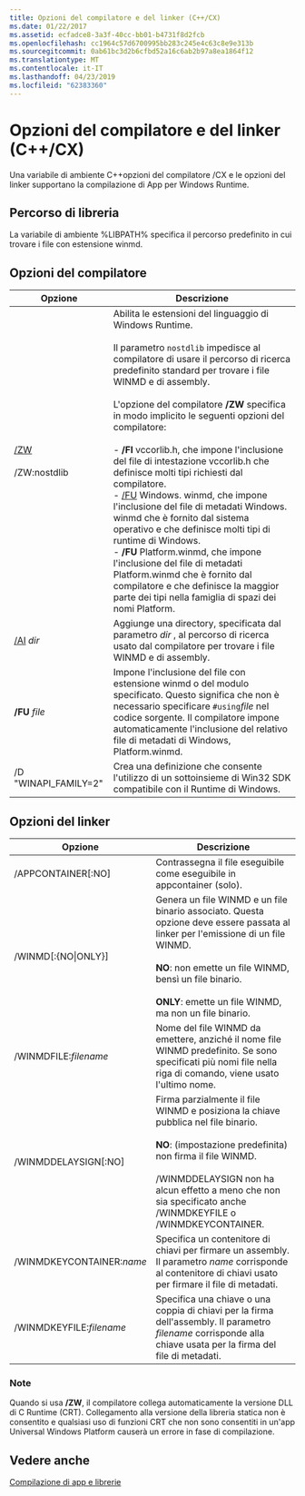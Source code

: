```yaml
---
title: Opzioni del compilatore e del linker (C++/CX)
ms.date: 01/22/2017
ms.assetid: ecfadce8-3a3f-40cc-bb01-b4731f8d2fcb
ms.openlocfilehash: cc1964c57d6700995bb283c245e4c63c8e9e313b
ms.sourcegitcommit: 0ab61bc3d2b6cfbd52a16c6ab2b97a8ea1864f12
ms.translationtype: MT
ms.contentlocale: it-IT
ms.lasthandoff: 04/23/2019
ms.locfileid: "62383360"
---
```

# <a name="compiler-and-linker-options-ccx"></a>Opzioni del compilatore e del linker (C++/CX)

Una variabile di ambiente C++opzioni del compilatore /CX e le opzioni del linker supportano la compilazione di App per Windows Runtime.

## <a name="library-path"></a>Percorso di libreria

La variabile di ambiente %LIBPATH% specifica il percorso predefinito in cui trovare i file con estensione winmd.

## <a name="compiler-options"></a>Opzioni del compilatore

|Opzione|Descrizione|
|------------|-----------------|
|[/ZW](../build/reference/zw-windows-runtime-compilation.md)<br /><br /> /ZW:nostdlib|Abilita le estensioni del linguaggio di Windows Runtime.<br /><br /> Il parametro `nostdlib` impedisce al compilatore di usare il percorso di ricerca predefinito standard per trovare i file WINMD e di assembly.<br /><br /> L'opzione del compilatore **/ZW** specifica in modo implicito le seguenti opzioni del compilatore:<br /><br />- **/FI** vccorlib.h, che impone l'inclusione del file di intestazione vccorlib.h che definisce molti tipi richiesti dal compilatore.<br />- [/FU](../build/reference/fu-name-forced-hash-using-file.md) Windows. winmd, che impone l'inclusione del file di metadati Windows. winmd che è fornito dal sistema operativo e che definisce molti tipi di runtime di Windows.<br />- **/FU** Platform.winmd, che impone l'inclusione del file di metadati Platform.winmd che è fornito dal compilatore e che definisce la maggior parte dei tipi nella famiglia di spazi dei nomi Platform.|
|[/AI](../build/reference/ai-specify-metadata-directories.md) *dir*|Aggiunge una directory, specificata dal parametro *dir* , al percorso di ricerca usato dal compilatore per trovare i file WINMD e di assembly.|
|**/FU**  *file*|Impone l'inclusione del file con estensione winmd o del modulo specificato. Questo significa che non è necessario specificare `#using`*file* nel codice sorgente. Il compilatore impone automaticamente l'inclusione del relativo file di metadati di Windows, Platform.winmd.|
|/D "WINAPI_FAMILY=2"|Crea una definizione che consente l'utilizzo di un sottoinsieme di Win32 SDK compatibile con il Runtime di Windows.|

## <a name="linker-options"></a>Opzioni del linker

|Opzione|Descrizione|
|------------|-----------------|
|/APPCONTAINER[:NO]|Contrassegna il file eseguibile come eseguibile in appcontainer (solo).|
|/WINMD[:{NO&#124;ONLY}]|Genera un file WINMD e un file binario associato. Questa opzione deve essere passata al linker per l'emissione di un file WINMD.<br /><br /> **NO**: non emette un file WINMD, bensì un file binario.<br /><br /> **ONLY**: emette un file WINMD, ma non un file binario.|
|/WINMDFILE:*filename*|Nome del file WINMD da emettere, anziché il nome file WINMD predefinito. Se sono specificati più nomi file nella riga di comando, viene usato l'ultimo nome.|
|/WINMDDELAYSIGN[:NO]|Firma parzialmente il file WINMD e posiziona la chiave pubblica nel file binario.<br /><br /> **NO**: (impostazione predefinita) non firma il file WINMD.<br /><br /> /WINMDDELAYSIGN non ha alcun effetto a meno che non sia specificato anche /WINMDKEYFILE o /WINMDKEYCONTAINER.|
|/WINMDKEYCONTAINER:*name*|Specifica un contenitore di chiavi per firmare un assembly. Il parametro *name* corrisponde al contenitore di chiavi usato per firmare il file di metadati.|
|/WINMDKEYFILE:*filename*|Specifica una chiave o una coppia di chiavi per la firma dell'assembly. Il parametro *filename* corrisponde alla chiave usata per la firma del file di metadati.|

### <a name="remarks"></a>Note

Quando si usa **/ZW**, il compilatore collega automaticamente la versione DLL di C Runtime (CRT). Collegamento alla versione della libreria statica non è consentito e qualsiasi uso di funzioni CRT che non sono consentiti in un'app Universal Windows Platform causerà un errore in fase di compilazione.

## <a name="see-also"></a>Vedere anche

[Compilazione di app e librerie](../cppcx/building-apps-and-libraries-c-cx.md)
